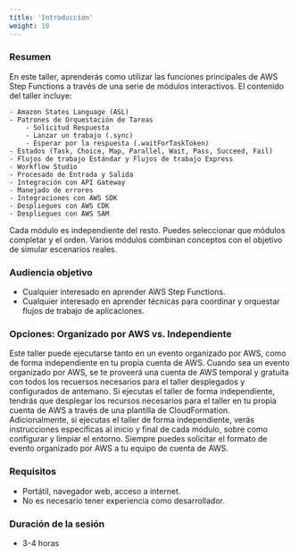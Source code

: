 ```yaml
---
title: 'Introducción'
weight: 10
---
```


### Resumen

En este taller, aprenderás como utilizar las funciones principales de AWS Step Functions a través de una serie de módulos interactivos. El contenido del taller incluye:

    - Amazon States Language (ASL)
    - Patrones de Orquestación de Tareas
        - Solicitud Respuesta
        - Lanzar un trabajo (.sync)
        - Esperar por la respuesta (.waitForTaskToken)
    - Estados (Task, Choice, Map, Parallel, Wait, Pass, Succeed, Fail)
    - Flujos de trabajo Estándar y Flujos de trabajo Express 
    - Workflow Studio
    - Procesado de Entrada y Salida
    - Integración con API Gateway
    - Manejado de errores
    - Integraciones con AWS SDK
    - Despliegues con AWS CDK
    - Despliegues con AWS SAM

Cada módulo es independiente del resto. Puedes seleccionar que módulos completar y el orden. Varios módulos combinan conceptos con el objetivo de simular escenarios reales.

### Audiencia objetivo
- Cualquier interesado en aprender AWS Step Functions.
- Cualquier interesado en aprender técnicas para coordinar y orquestar flujos de trabajo de aplicaciones.

### Opciones: Organizado por AWS vs. Independiente
Este taller puede ejecutarse tanto en un evento organizado por AWS, como de forma independiente en tu propia cuenta de AWS. Cuando sea un evento organizado por AWS, se te proveerá una cuenta de AWS temporal y gratuita con todos los recuersos necesarios para el taller desplegados y configurados de antemano. Si ejecutas el taller de forma independiente, tendrás que desplegar los recursos necesarios para el taller en tu propia cuenta de AWS a través de una plantilla de CloudFormation. Adicionalmente, si ejecutas el taller de forma independiente, verás instrucciones específicas al inicio y final de cada módulo, sobre como configurar y limpiar el entorno. Siempre puedes solicitar el formato de evento organizado por AWS a tu equipo de cuenta de AWS.

### Requisitos
- Portátil, navegador web, acceso a internet.
- No es necesario tener experiencia como desarrollador.

### Duración de la sesión
- 3-4 horas
